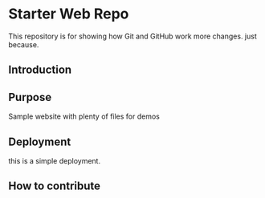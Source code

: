 # Starter Web Repo

This repository is for showing how Git and GitHub work
more changes. just because.

## Introduction

## Purpose

Sample website with plenty of files for demos

## Deployment

this is a simple deployment.
## How to contribute
